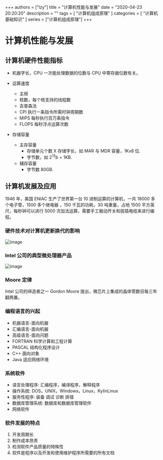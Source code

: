 
+++
authors = ["lzy"]
title = "计算机性能与发展"
date = "2020-04-23 20:20:20"
description = ""
tags = [
"计算机组成原理"
]
categories = [
"计算机基础知识"
]
series = ["计算机组成原理"]
+++

# 计算机性能与发展

## 计算机硬件性能指标

- 机器字长，CPU 一次能处理数据的位数与 CPU 中寄存器位数有关。
- 运算速度

  - 主频
  - 核数，每个核支持的线程数
  - 吉普森法
  - CPI 执行一条指令所需时钟周期数
  - MIPS 每秒执行百万条指令
  - FLOPS 每秒浮点运算次数
- 存储容量

  - 主存容量
    - 存储单元个数 X 存储字长，如 MAR 与 MDR 容量，1Kx8 位.
    - 字节数，如 $2^{13}b$ = 1KB.
  - 辅存容量
    - 字节数 80GB.

## 计算机发展及应用

1946 年，美国 ENIAC 生产了世界第一台 10 进制运算的计算机，一共 18000 多个电子管，1500 多个继电器 ，150 千瓦的功耗，30 吨重量，占地 1500 平方英尺，每秒钟可以进行 5000 次加法运算，需要手工搬动开关和拔插电缆来进行编程。

### 硬件技术对计算机更新换代的影响

![image](assets/image-20251013135620-wn5i5wo.webp)

### Intel 公司的典型微处理器产品

![image](assets/image-20251013135627-v0a3nsh.webp)

### Moore 定律

Intel 公司的缔造者之一 Gordon Moore 提出，微芯片上集成的晶体管数目每三年翻两番。

### 编程语言的兴起

- 机器语言-面向机器
- 汇编语言-面向机器
- 高级语言-面向问题
- FORTRAN 科学计算和工程计算
- PASCAL 结构化程序设计
- C++ 面向对象
- Java 适应网络环境

### 系统软件

- 语言处理程序: 汇编程序，编译程序，解释程序
- 操作系统: DOS，UNIX，Windows，Linux，KylinLinux
- 服务性程序: 装备 调试 诊断 排错
- 数据库管理系统: 数据库和数据库管理软件
- 网络软件

### 软件发展的特点

1. 开发周期长
2. 制作成本昂贵
3. 检测软件产品质量的特殊性
4. 软件是程序以及开发和使用维护程序所需要的所有文档
